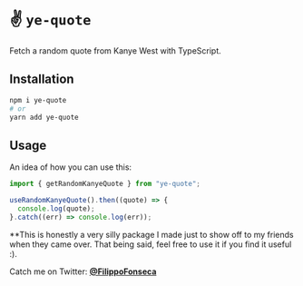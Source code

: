 # ✌️ `ye-quote`

Fetch a random quote from Kanye West with TypeScript.

## Installation

```bash
npm i ye-quote
# or
yarn add ye-quote
```

## Usage

An idea of how you can use this:

```ts
import { getRandomKanyeQuote } from "ye-quote";

useRandomKanyeQuote().then((quote) => {
  console.log(quote);
}.catch((err) => console.log(err));
```

\*\*This is honestly a very silly package I made just to show off to my friends when they came over. That being said, feel free to use it if you find it useful :).

Catch me on Twitter: [**@FilippoFonseca**](https://twitter.com/FilippoFonseca)
